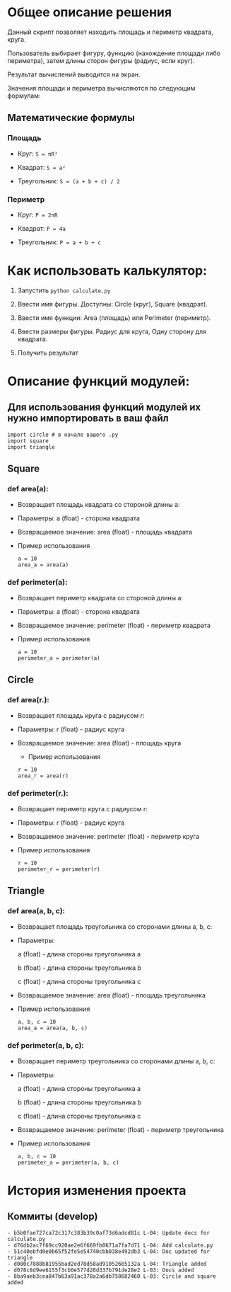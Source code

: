 # Общее описание решения

Данный скрипт позволяет находить площадь и периметр квадрата, круга.

Пользователь выбирает фигуру, функцию (нахождение площади либо периметра), затем длины сторон фигуры (радиус, если круг).

Результат вычислений выводится на экран.

  

Значения площади и периметра вычисляются по следующим формулам:

  

## Математические формулы

### Площадь

- Круг: `S = πR²`

- Квадрат: `S = a²`

- Треугольник: `S = (a + b + c) / 2`

  

### Периметр

- Круг: `P = 2πR`

- Квадрат: `P = 4a`

- Треугольник: `P = a + b + c`

  
  

# Как использовать калькулятор:

1. Запустить `python calculate.py`

2. Ввести имя фигуры. Доступны: Circle (круг), Square (квадрат).

3. Ввести имя функции: Area (площадь) или Perimeter (периметр).

4. Ввести размеры фигуры. Радиус для круга, Одну сторону для квадрата.

5. Получить результат

  

# Описание функций модулей:
## Для использования функций модулей их нужно импортировать в ваш файл
```
import circle # в начале вашего .py
import square
import triangle
```
## Square 


### def area(a):

- Возвращает площадь квадрата со стороной длины a:

- Параметры: a (float) - сторона квадрата

- Возвращаемое значение: area (float) - площадь квадрата
 
- Пример использования 
  ```
  a = 10
  area_a = area(a) 
  ```

  

### def perimeter(a):

- Возвращает периметр квадрата со стороной длины a:

- Параметры: a (float) - сторона квадрата

- Возвращаемое значение: perimeter (float) - периметр квадрата

- Пример использования 
  ```
  a = 10
  perimeter_a = perimeter(a) 
  ```

  

## Circle

### def area(r.):
- Возвращает площадь круга с радиусом r:

- Параметры: r (float) - радиус круга

- Возвращаемое значение: area (float) - площадь круга

  - Пример использования 
  ```
  r = 10
  area_r = area(r) 
  ```
  

### def perimeter(r.):

- Возвращает периметр круга с радиусом r:

- Параметры: r (float) - радиус круга

- Возвращаемое значение: perimeter (float) - периметр круга
 
- Пример использования 
  ```
  r = 10
  perimeter_r = perimeter(r) 
  ```

  
  

## Triangle

### def area(a, b, c):

- Возвращает площадь треугольника со сторонами длины a, b, c:

- Параметры:

  a (float) - длина стороны треугольника a

  b (float) - длина стороны треугольника b

  c (float) - длина стороны треугольника c

- Возвращаемое значение: area (float) - площадь треугольника

- Пример использования 
  ```
  a, b, c = 10
  area_a = area(a, b, c) 
  ```
  

### def perimeter(a, b, c):

- Возвращает периметр треугольника со сторонами длины a, b, c:

- Параметры:

  a (float) - длина стороны треугольника a

  b (float) - длина стороны треугольника b

  c (float) - длина стороны треугольника c

- Возвращаемое значение: perimeter (float) - периметр треугольника
 
- Пример использования 
  ```
  a, b, c = 10
  perimeter_a = perimeter(a, b, c) 
  ```


# История изменения проекта

## Коммиты (develop)
```
- b5b0fae727ca72c317c383b39c0af73d6adcd81c L-04: Update docs for calculate.py
- d76db2ac7f69cc920ae2e6f669fb0671a7fa7d71 L-04: Add calculate.py
- 51c40ebfd0e0b65f52fe5e54740cbb038e492db3 L-04: Doc updated for triangle
- d080c7888b81955bad2ed78d58ad910526b5132a L-04: Triangle added
- d078c8d9ee6155f3cb0e577d28d337b791de28e2 L-03: Docs added
- 8ba9aeb3cea847b63a91ac378a2a6db758682460 L-03: Circle and square added
```